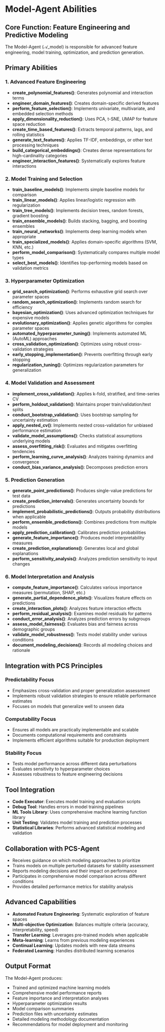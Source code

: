 # Model-Agent Abilities

## Core Function: Feature Engineering and Predictive Modeling

The Model-Agent (𝒜_model) is responsible for advanced feature engineering, model training, optimization, and prediction generation.

## Primary Abilities

### 1. Advanced Feature Engineering
- **create_polynomial_features()**: Generates polynomial and interaction terms
- **engineer_domain_features()**: Creates domain-specific derived features
- **perform_feature_selection()**: Implements univariate, multivariate, and embedded selection methods
- **apply_dimensionality_reduction()**: Uses PCA, t-SNE, UMAP for feature space reduction
- **create_time_based_features()**: Extracts temporal patterns, lags, and rolling statistics
- **generate_text_features()**: Applies TF-IDF, embeddings, or other text processing techniques
- **build_categorical_embeddings()**: Creates dense representations for high-cardinality categories
- **engineer_interaction_features()**: Systematically explores feature interactions

### 2. Model Training and Selection
- **train_baseline_models()**: Implements simple baseline models for comparison
- **train_linear_models()**: Applies linear/logistic regression with regularization
- **train_tree_models()**: Implements decision trees, random forests, gradient boosting
- **train_ensemble_models()**: Builds stacking, bagging, and boosting ensembles
- **train_neural_networks()**: Implements deep learning models when appropriate
- **train_specialized_models()**: Applies domain-specific algorithms (SVM, KNN, etc.)
- **perform_model_comparison()**: Systematically compares multiple model types
- **select_best_models()**: Identifies top-performing models based on validation metrics

### 3. Hyperparameter Optimization
- **grid_search_optimization()**: Performs exhaustive grid search over parameter spaces
- **random_search_optimization()**: Implements random search for efficiency
- **bayesian_optimization()**: Uses advanced optimization techniques for expensive models
- **evolutionary_optimization()**: Applies genetic algorithms for complex parameter spaces
- **automated_hyperparameter_tuning()**: Implements automated ML (AutoML) approaches
- **cross_validation_optimization()**: Optimizes using robust cross-validation strategies
- **early_stopping_implementation()**: Prevents overfitting through early stopping
- **regularization_tuning()**: Optimizes regularization parameters for generalization

### 4. Model Validation and Assessment
- **implement_cross_validation()**: Applies k-fold, stratified, and time-series CV
- **perform_holdout_validation()**: Maintains proper train/validation/test splits
- **conduct_bootstrap_validation()**: Uses bootstrap sampling for uncertainty estimation
- **apply_nested_cv()**: Implements nested cross-validation for unbiased performance estimation
- **validate_model_assumptions()**: Checks statistical assumptions underlying models
- **assess_overfitting_risk()**: Evaluates and mitigates overfitting tendencies
- **perform_learning_curve_analysis()**: Analyzes training dynamics and convergence
- **conduct_bias_variance_analysis()**: Decomposes prediction errors

### 5. Prediction Generation
- **generate_point_predictions()**: Produces single-value predictions for test data
- **create_prediction_intervals()**: Generates uncertainty bounds for predictions
- **implement_probabilistic_predictions()**: Outputs probability distributions when applicable
- **perform_ensemble_predictions()**: Combines predictions from multiple models
- **apply_prediction_calibration()**: Calibrates prediction probabilities
- **generate_feature_importance()**: Produces model interpretability measures
- **create_prediction_explanations()**: Generates local and global explanations
- **perform_sensitivity_analysis()**: Analyzes prediction sensitivity to input changes

### 6. Model Interpretation and Analysis
- **compute_feature_importance()**: Calculates various importance measures (permutation, SHAP, etc.)
- **generate_partial_dependence_plots()**: Visualizes feature effects on predictions
- **create_interaction_plots()**: Analyzes feature interaction effects
- **perform_residual_analysis()**: Examines model residuals for patterns
- **conduct_error_analysis()**: Analyzes prediction errors by subgroups
- **assess_model_fairness()**: Evaluates bias and fairness across demographic groups
- **validate_model_robustness()**: Tests model stability under various conditions
- **document_modeling_decisions()**: Records all modeling choices and rationale

## Integration with PCS Principles

### Predictability Focus
- Emphasizes cross-validation and proper generalization assessment
- Implements robust validation strategies to ensure reliable performance estimates
- Focuses on models that generalize well to unseen data

### Computability Focus
- Ensures all models are practically implementable and scalable
- Documents computational requirements and constraints
- Implements efficient algorithms suitable for production deployment

### Stability Focus
- Tests model performance across different data perturbations
- Evaluates sensitivity to hyperparameter choices
- Assesses robustness to feature engineering decisions

## Tool Integration
- **Code Executor**: Executes model training and evaluation scripts
- **Debug Tool**: Handles errors in model training pipelines
- **ML Tools Library**: Uses comprehensive machine learning function library
- **Unit Testing**: Validates model training and prediction processes
- **Statistical Libraries**: Performs advanced statistical modeling and validation

## Collaboration with PCS-Agent
- Receives guidance on which modeling approaches to prioritize
- Trains models on multiple perturbed datasets for stability assessment
- Reports modeling decisions and their impact on performance
- Participates in comprehensive model comparison across different conditions
- Provides detailed performance metrics for stability analysis

## Advanced Capabilities
- **Automated Feature Engineering**: Systematic exploration of feature spaces
- **Multi-objective Optimization**: Balances multiple criteria (accuracy, interpretability, speed)
- **Transfer Learning**: Leverages pre-trained models when applicable
- **Meta-learning**: Learns from previous modeling experiences
- **Continual Learning**: Updates models with new data streams
- **Federated Learning**: Handles distributed learning scenarios

## Output Format
The Model-Agent produces:
- Trained and optimized machine learning models
- Comprehensive model performance reports
- Feature importance and interpretation analyses
- Hyperparameter optimization results
- Model comparison summaries
- Prediction files with uncertainty estimates
- Detailed modeling methodology documentation
- Recommendations for model deployment and monitoring
